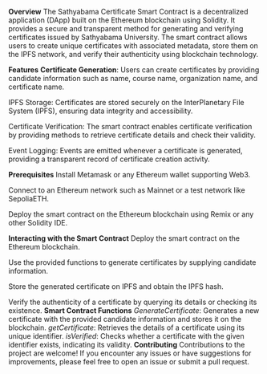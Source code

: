 **Overview**
The Sathyabama Certificate Smart Contract is a decentralized application (DApp) built on the Ethereum blockchain using Solidity. It provides a secure and transparent method for generating and verifying certificates issued by Sathyabama University. The smart contract allows users to create unique certificates with associated metadata, store them on the IPFS network, and verify their authenticity using blockchain technology.

**Features**
**Certificate Generation**: Users can create certificates by providing candidate information such as name, course name, organization name, and certificate name.

IPFS Storage: Certificates are stored securely on the InterPlanetary File System (IPFS), ensuring data integrity and accessibility.

Certificate Verification: The smart contract enables certificate verification by providing methods to retrieve certificate details and check their validity.

Event Logging: Events are emitted whenever a certificate is generated, providing a transparent record of certificate creation activity.

**Prerequisites**
Install Metamask or any Ethereum wallet supporting Web3.

Connect to an Ethereum network such as Mainnet or a test network like SepoliaETH.

Deploy the smart contract on the Ethereum blockchain using Remix or any other Solidity IDE.

**Interacting with the Smart Contract**
Deploy the smart contract on the Ethereum blockchain.

Use the provided functions to generate certificates by supplying candidate information.

Store the generated certificate on IPFS and obtain the IPFS hash.

Verify the authenticity of a certificate by querying its details or checking its existence.
**Smart Contract Functions**
_GenerateCertificate_: Generates a new certificate with the provided candidate information and stores it on the blockchain.
_getCertificate_: Retrieves the details of a certificate using its unique identifier.
_isVerified_: Checks whether a certificate with the given identifier exists, indicating its validity.
**Contributing**
Contributions to the project are welcome! If you encounter any issues or have suggestions for improvements, please feel free to open an issue or submit a pull request.


